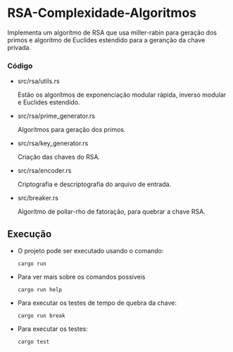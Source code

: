 # RSA-Complexidade-Algoritmos

Implementa um algorítmo de RSA que usa miller-rabin para geração dos primos e algorítmo de Euclides estendido para a geranção da chave privada.

### Código

* src/rsa/utils.rs

    Estão os algorítmos de exponenciação modular rápida, inverso modular e Euclides estendido.

* src/rsa/prime_generator.rs

    Algorítmos para geração dos primos.

* src/rsa/key_generator.rs

    Criação das chaves do RSA.

* src/rsa/encoder.rs

    Criptografia e descriptografia do arquivo de entrada.

* src/breaker.rs

    Algorítmo de pollar-rho de fatoração, para quebrar a chave RSA. 

## Execução

* O projeto pode ser executado usando o comando:
    ```shell
    cargo run
    ```

* Para ver mais sobre os comandos possíveis
    ```
    cargo run help
    ```

* Para executar os testes de tempo de quebra da chave:

    ```shell
    cargo run break
    ```

* Para executar os testes:
    ```shell
    cargo test
    ```

